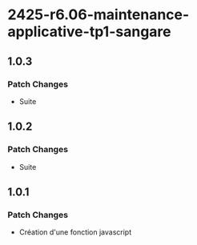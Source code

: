 # 2425-r6.06-maintenance-applicative-tp1-sangare

## 1.0.3

### Patch Changes

- Suite

## 1.0.2

### Patch Changes

- Suite

## 1.0.1

### Patch Changes

- Création d'une fonction javascript

